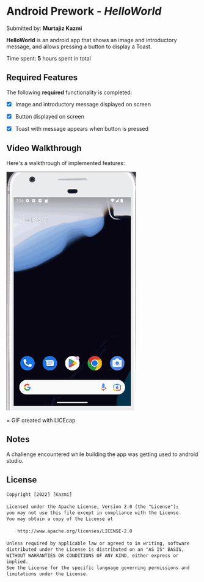 # Android Prework - *HelloWorld*

Submitted by: **Murtajiz Kazmi**

**HelloWorld** is an android app that shows an image and introductory message, and allows pressing a button to display a Toast. 

Time spent: **5** hours spent in total

## Required Features

The following **required** functionality is completed:

* [x] Image and introductory message displayed on screen
* [x] Button displayed on screen
* [x] Toast with message appears when button is pressed 


## Video Walkthrough

Here's a walkthrough of implemented features:

<img src='walkthrough.gif' title='Video Walkthrough' width='' alt='Video Walkthrough' />

=
GIF created with LICEcap

## Notes

A challenge encountered while building the app was getting used to android studio.

## License

    Copyright [2022] [Kazmi]

    Licensed under the Apache License, Version 2.0 (the "License");
    you may not use this file except in compliance with the License.
    You may obtain a copy of the License at

        http://www.apache.org/licenses/LICENSE-2.0

    Unless required by applicable law or agreed to in writing, software
    distributed under the License is distributed on an "AS IS" BASIS,
    WITHOUT WARRANTIES OR CONDITIONS OF ANY KIND, either express or implied.
    See the License for the specific language governing permissions and
    limitations under the License.
